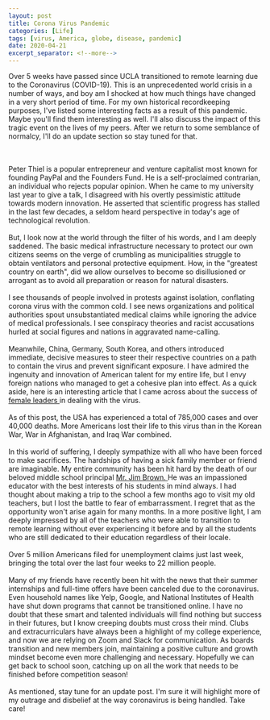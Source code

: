 ```yaml
---
layout: post
title: Corona Virus Pandemic
categories: [Life]
tags: [virus, America, globe, disease, pandemic]
date: 2020-04-21
excerpt_separator: <!--more-->
---
```


Over 5 weeks have passed since UCLA transitioned to remote learning due to the Coronavirus (COVID-19). This is an unprecedented world crisis in a number of ways, and boy am I shocked at how much things have changed in a very short period of time. For my own historical recordkeeping purposes, I've listed some interesting facts as a result of this pandemic. Maybe you'll find them interesting as well. I'll also discuss the impact of this tragic event on the lives of my peers. After we return to some semblance of normalcy, I'll do an update section so stay tuned for that. 
<!--more-->
<br/><br/>
Peter Thiel is a popular entrepreneur and venture capitalist most known for founding PayPal and the Founders Fund. He is a self-proclaimed contrarian, an individual who rejects popular opinion. When he came to my university last year to give a talk, I disagreed with his overtly pessimistic attitude towards modern innovation. He asserted that scientific progress has stalled in the last few decades, a seldom heard perspective in today's age of technological revolution. 
<br/><br/>
But, I look now at the world through the filter of his words, and I am deeply saddened. The basic medical infrastructure necessary to protect our own citizens seems on the verge of crumbling as municipalities struggle to obtain ventilators and personal protective equipment. How, in the "greatest country on earth", did we allow ourselves to become so disillusioned or arrogant as to avoid all preparation or reason for natural disasters. 
<br/><br/>
I see thousands of people involved in protests against isolation, conflating corona virus with the common cold. I see news organizations and political authorities spout unsubstantiated medical claims while ignoring the advice of medical professionals. I see conspiracy theories and racist accusations hurled at social figures and nations in aggravated name-calling. 
<br/><br/>
Meanwhile, China, Germany, South Korea, and others introduced immediate, decisive measures to steer their respective countries on a path to contain the virus and prevent significant exposure. I have admired the ingenuity and innovation of American talent for my entire life, but I envy foreign nations who managed to get a cohesive plan into effect. As a quick aside, here is an interesting article that I came across about the success of <a href="https://www.forbes.com/sites/avivahwittenbergcox/2020/04/13/what-do-countries-with-the-best-coronavirus-reponses-have-in-common-women-leaders/#1d9999e63dec"> female leaders </a> in dealing with the virus.
<br/><br/>
As of this post, the USA has experienced a total of 785,000 cases and over 40,000 deaths. More Americans lost their life to this virus than in the Korean War, War in Afghanistan, and Iraq War combined. 
<br/><br/>
In this world of suffering, I deeply sympathize with all who have been forced to make sacrifices. The hardships of having a sick family member or friend are imaginable. My entire community has been hit hard by the death of our beloved middle school principal <a href="https://patch.com/new-jersey/caldwells/caldwell-school-loses-principal-cornonavirus-jim-brown"> Mr. Jim Brown. </a> He was an impassioned educator with the best interests of his students in mind always. I had thought about making a trip to the school a few months ago to visit my old teachers, but I lost the battle to fear of embarrassment. I regret that as the opportunity won't arise again for many months. In a more positive light, I am deeply impressed by all of the teachers who were able to transition to remote learning without ever experiencing it before and by all the students who are still dedicated to their education regardless of their locale. 
<br/><br/>
Over 5 million Americans filed for unemployment claims just last week, bringing the total over the last four weeks to 22 million people. 
<br/><br/>
Many of my friends have recently been hit with the news that their summer internships and full-time offers have been canceled due to the coronavirus. Even household names like Yelp, Google, and National Institutes of Health have shut down programs that cannot be transitioned online. I have no doubt that these smart and talented individuals will find nothing but success in their futures, but I know creeping doubts must cross their mind. Clubs and extracurriculars have always been a highlight of my college experience, and now we are relying on Zoom and Slack for communication. As boards transition and new members join, maintaining a positive culture and growth mindset become even more challenging and necessary. Hopefully we can get back to school soon, catching up on all the work that needs to be finished before competition season! 
<br/><br/>
As mentioned, stay tune for an update post. I'm sure it will highlight more of my outrage and disbelief at the way coronavirus is being handled. Take care!
